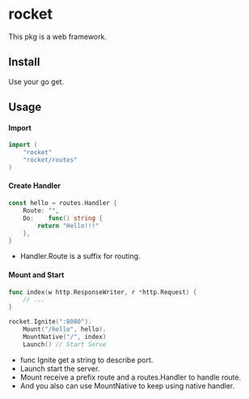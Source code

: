 # rocket
This pkg is a web framework.
## Install
Use your go get.
## Usage
#### Import
```go
import (
    "rocket"
    "rocket/routes"
)
```
#### Create Handler
```go
const hello = routes.Handler {
    Route: "",
    Do:    func() string {
        return "Hello!!!"
    },
}
```
- Handler.Route is a suffix for routing.
#### Mount and Start
```go
func index(w http.ResponseWriter, r *http.Request) {
    // ...
}

rocket.Ignite(":8080").
    Mount("/hello", hello).
    MountNative("/", index)
    Launch() // Start Serve
```
- func Ignite get a string to describe port.
- Launch start the server.
- Mount receive a prefix route and a routes.Handler to handle route.
- And you also can use MountNative to keep using native handler.
